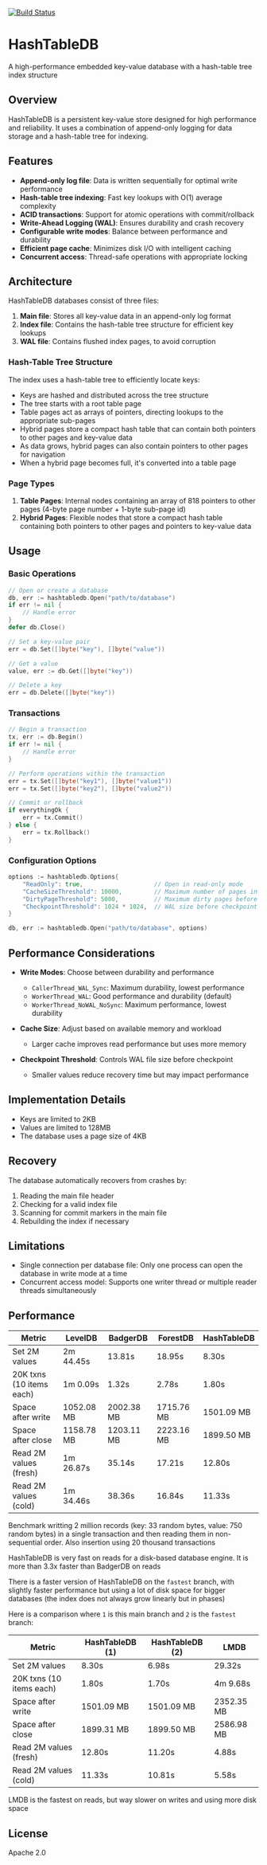 [![Build Status](https://github.com/aergoio/hashtabledb/actions/workflows/ci.yml/badge.svg)](https://github.com/aergoio/hashtabledb/actions/workflows/ci.yml)

# HashTableDB

A high-performance embedded key-value database with a hash-table tree index structure

## Overview

HashTableDB is a persistent key-value store designed for high performance and reliability. It uses a combination of append-only logging for data storage and a hash-table tree for indexing.

## Features

- **Append-only log file**: Data is written sequentially for optimal write performance
- **Hash-table tree indexing**: Fast key lookups with O(1) average complexity
- **ACID transactions**: Support for atomic operations with commit/rollback
- **Write-Ahead Logging (WAL)**: Ensures durability and crash recovery
- **Configurable write modes**: Balance between performance and durability
- **Efficient page cache**: Minimizes disk I/O with intelligent caching
- **Concurrent access**: Thread-safe operations with appropriate locking

## Architecture

HashTableDB databases consist of three files:

1. **Main file**: Stores all key-value data in an append-only log format
2. **Index file**: Contains the hash-table tree structure for efficient key lookups
3. **WAL file**: Contains flushed index pages, to avoid corruption

### Hash-Table Tree Structure

The index uses a hash-table tree to efficiently locate keys:

- Keys are hashed and distributed across the tree structure
- The tree starts with a root table page
- Table pages act as arrays of pointers, directing lookups to the appropriate sub-pages
- Hybrid pages store a compact hash table that can contain both 
pointers to other pages and key-value data
- As data grows, hybrid pages can also contain pointers to other pages for navigation
- When a hybrid page becomes full, it's converted into a table page

### Page Types

1. **Table Pages**: Internal nodes containing an array of 818 pointers to other pages (4-byte page number + 1-byte sub-page id)
2. **Hybrid Pages**: Flexible nodes that store a compact hash table containing both pointers to other pages and pointers to key-value data

## Usage

### Basic Operations

```go
// Open or create a database
db, err := hashtabledb.Open("path/to/database")
if err != nil {
    // Handle error
}
defer db.Close()

// Set a key-value pair
err = db.Set([]byte("key"), []byte("value"))

// Get a value
value, err := db.Get([]byte("key"))

// Delete a key
err = db.Delete([]byte("key"))
```

### Transactions

```go
// Begin a transaction
tx, err := db.Begin()
if err != nil {
    // Handle error
}

// Perform operations within the transaction
err = tx.Set([]byte("key1"), []byte("value1"))
err = tx.Set([]byte("key2"), []byte("value2"))

// Commit or rollback
if everythingOk {
    err = tx.Commit()
} else {
    err = tx.Rollback()
}
```

### Configuration Options

```go
options := hashtabledb.Options{
    "ReadOnly": true,                    // Open in read-only mode
    "CacheSizeThreshold": 10000,         // Maximum number of pages in cache
    "DirtyPageThreshold": 5000,          // Maximum dirty pages before flush
    "CheckpointThreshold": 1024 * 1024,  // WAL size before checkpoint (1MB)
}

db, err := hashtabledb.Open("path/to/database", options)
```

## Performance Considerations

- **Write Modes**: Choose between durability and performance
  - `CallerThread_WAL_Sync`: Maximum durability, lowest performance
  - `WorkerThread_WAL`: Good performance and durability (default)
  - `WorkerThread_NoWAL_NoSync`: Maximum performance, lowest durability

- **Cache Size**: Adjust based on available memory and workload
  - Larger cache improves read performance but uses more memory

- **Checkpoint Threshold**: Controls WAL file size before checkpoint
  - Smaller values reduce recovery time but may impact performance

## Implementation Details

- Keys are limited to 2KB
- Values are limited to 128MB
- The database uses a page size of 4KB

## Recovery

The database automatically recovers from crashes by:

1. Reading the main file header
2. Checking for a valid index file
3. Scanning for commit markers in the main file
4. Rebuilding the index if necessary

## Limitations

- Single connection per database file: Only one process can open the database in write mode at a time
- Concurrent access model: Supports one writer thread or multiple reader threads simultaneously

## Performance

| Metric | LevelDB | BadgerDB | ForestDB | HashTableDB |
|--------|---------|----------|----------|-------------|
| Set 2M values | 2m 44.45s | 13.81s | 18.95s | 8.30s |
| 20K txns (10 items each) | 1m 0.09s | 1.32s | 2.78s | 1.80s |
| Space after write | 1052.08 MB | 2002.38 MB | 1715.76 MB | 1501.09 MB |
| Space after close | 1158.78 MB | 1203.11 MB | 2223.16 MB | 1899.50 MB |
| Read 2M values (fresh) | 1m 26.87s | 35.14s | 17.21s | 12.80s |
| Read 2M values (cold) | 1m 34.46s | 38.36s | 16.84s | 11.33s |

Benchmark writting 2 million records (key: 33 random bytes, value: 750 random bytes) in a single transaction and then reading them in non-sequential order. Also insertion using 20 thousand transactions

HashTableDB is very fast on reads for a disk-based database engine. It is more than 3.3x faster than BadgerDB on reads

There is a faster version of HashTableDB on the `fastest` branch, with slightly faster performance but using a lot of disk space for bigger databases (the index does not always grow linearly but in phases)

Here is a comparison where `1` is this main branch and `2` is the `fastest` branch:

| Metric | HashTableDB (1) | HashTableDB (2) | LMDB |
|--------|-----------------|-----------------|------|
| Set 2M values | 8.30s | 6.98s | 29.32s |
| 20K txns (10 items each) | 1.80s | 1.70s | 4m 9.68s |
| Space after write | 1501.09 MB | 1501.09 MB | 2352.35 MB |
| Space after close | 1899.31 MB | 1899.50 MB | 2586.98 MB |
| Read 2M values (fresh) | 12.80s | 11.20s | 4.88s |
| Read 2M values (cold) | 11.33s | 10.81s | 5.58s |

LMDB is the fastest on reads, but way slower on writes and using more disk space

## License

Apache 2.0
